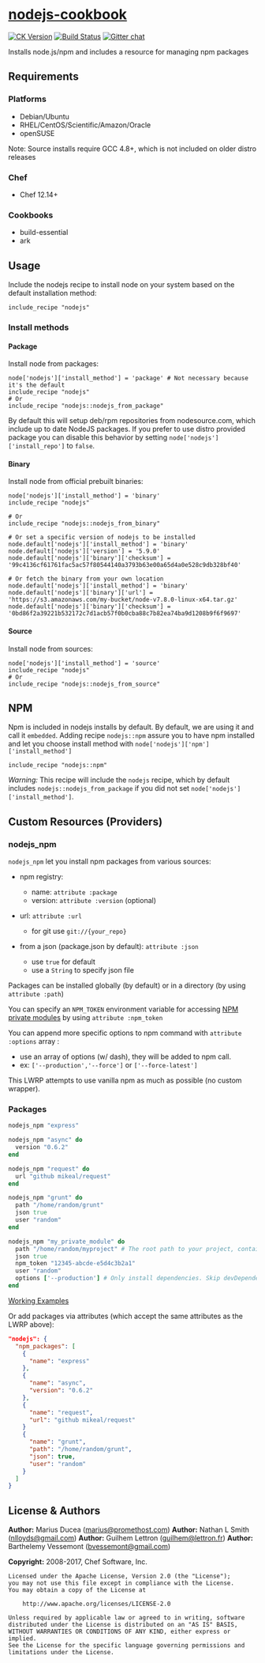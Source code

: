 # [nodejs-cookbook](https://github.com/redguide/nodejs)

[![CK Version](http://img.shields.io/cookbook/v/nodejs.svg?branch=master)](https://supermarket.chef.io/cookbooks/nodejs) [![Build Status](https://img.shields.io/travis/redguide/nodejs.svg)](https://travis-ci.org/redguide/nodejs) [![Gitter chat](https://badges.gitter.im/redguide/nodejs.svg)](https://gitter.im/redguide/nodejs)

Installs node.js/npm and includes a resource for managing npm packages

## Requirements

### Platforms

- Debian/Ubuntu
- RHEL/CentOS/Scientific/Amazon/Oracle
- openSUSE

Note: Source installs require GCC 4.8+, which is not included on older distro releases

### Chef

- Chef 12.14+

### Cookbooks

- build-essential
- ark

## Usage

Include the nodejs recipe to install node on your system based on the default installation method:

```chef
include_recipe "nodejs"
```

### Install methods

#### Package

Install node from packages:

```chef
node['nodejs']['install_method'] = 'package' # Not necessary because it's the default
include_recipe "nodejs"
# Or
include_recipe "nodejs::nodejs_from_package"
```

By default this will setup deb/rpm repositories from nodesource.com, which include up to date NodeJS packages. If you prefer to use distro provided package you can disable this behavior by setting `node['nodejs']['install_repo']` to `false`.

#### Binary

Install node from official prebuilt binaries:

```chef
node['nodejs']['install_method'] = 'binary'
include_recipe "nodejs"

# Or
include_recipe "nodejs::nodejs_from_binary"

# Or set a specific version of nodejs to be installed
node.default['nodejs']['install_method'] = 'binary'
node.default['nodejs']['version'] = '5.9.0'
node.default['nodejs']['binary']['checksum'] = '99c4136cf61761fac5ac57f80544140a3793b63e00a65d4a0e528c9db328bf40'

# Or fetch the binary from your own location
node.default['nodejs']['install_method'] = 'binary'
node.default['nodejs']['binary']['url'] = 'https://s3.amazonaws.com/my-bucket/node-v7.8.0-linux-x64.tar.gz'
node.default['nodejs']['binary']['checksum'] = '0bd86f2a39221b532172c7d1acb57f0b0cba88c7b82ea74ba9d1208b9f6f9697'
```

#### Source

Install node from sources:

```chef
node['nodejs']['install_method'] = 'source'
include_recipe "nodejs"
# Or
include_recipe "nodejs::nodejs_from_source"
```

## NPM

Npm is included in nodejs installs by default. By default, we are using it and call it `embedded`. Adding recipe `nodejs::npm` assure you to have npm installed and let you choose install method with `node['nodejs']['npm']['install_method']`

```chef
include_recipe "nodejs::npm"
```

_Warning:_ This recipe will include the `nodejs` recipe, which by default includes `nodejs::nodejs_from_package` if you did not set `node['nodejs']['install_method']`.

## Custom Resources (Providers)

### nodejs_npm

`nodejs_npm` let you install npm packages from various sources:

- npm registry:

  - name: `attribute :package`
  - version: `attribute :version` (optional)

- url: `attribute :url`

  - for git use `git://{your_repo}`

- from a json (package.json by default): `attribute :json`

  - use `true` for default
  - use a `String` to specify json file

Packages can be installed globally (by default) or in a directory (by using `attribute :path`)

You can specify an `NPM_TOKEN` environment variable for accessing [NPM private modules](https://docs.npmjs.com/private-modules/intro) by using `attribute :npm_token`

You can append more specific options to npm command with `attribute :options` array :

- use an array of options (w/ dash), they will be added to npm call.
- ex: `['--production','--force']` or `['--force-latest']`

This LWRP attempts to use vanilla npm as much as possible (no custom wrapper).

### Packages

```ruby
nodejs_npm "express"

nodejs_npm "async" do
  version "0.6.2"
end

nodejs_npm "request" do
  url "github mikeal/request"
end

nodejs_npm "grunt" do
  path "/home/random/grunt"
  json true
  user "random"
end

nodejs_npm "my_private_module" do
  path "/home/random/myproject" # The root path to your project, containing a package.json file
  json true
  npm_token "12345-abcde-e5d4c3b2a1"
  user "random"
  options ['--production'] # Only install dependencies. Skip devDependencies
end
```

[Working Examples](test/cookbooks/nodejs_test/recipes/npm.rb)

Or add packages via attributes (which accept the same attributes as the LWRP above):

```json
"nodejs": {
  "npm_packages": [
    {
      "name": "express"
    },
    {
      "name": "async",
      "version": "0.6.2"
    },
    {
      "name": "request",
      "url": "github mikeal/request"
    }
    {
      "name": "grunt",
      "path": "/home/random/grunt",
      "json": true,
      "user": "random"
    }
  ]
}
```

## License & Authors

**Author:** Marius Ducea (marius@promethost.com) **Author:** Nathan L Smith (nlloyds@gmail.com) **Author:** Guilhem Lettron (guilhem@lettron.fr) **Author:** Barthelemy Vessemont (bvessemont@gmail.com)

**Copyright:** 2008-2017, Chef Software, Inc.

```
Licensed under the Apache License, Version 2.0 (the "License");
you may not use this file except in compliance with the License.
You may obtain a copy of the License at

    http://www.apache.org/licenses/LICENSE-2.0

Unless required by applicable law or agreed to in writing, software
distributed under the License is distributed on an "AS IS" BASIS,
WITHOUT WARRANTIES OR CONDITIONS OF ANY KIND, either express or implied.
See the License for the specific language governing permissions and
limitations under the License.
```
